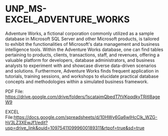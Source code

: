 # UNP_MS-EXCEL_ADVENTURE_WORKS

Adventure Works, a fictional corporation commonly utilized as a sample database in Microsoft SQL Server and other Microsoft products, is tailored to exhibit the functionalities of Microsoft's data management and business intelligence tools. Within the Adventure Works database, one can find tables pertaining to products, clients, transactions, staff, and revenues, offering a valuable platform for developers, database administrators, and business analysts to experiment with and showcase diverse data-driven scenarios and solutions. Furthermore, Adventure Works finds frequent application in tutorials, training sessions, and workshops to elucidate practical database concepts and methodologies within a simulated business framework.

PDF File: https://drive.google.com/drive/folders/1scatajmQbedT7tVKpqdkyTRitI8ageW9

EXCEL File:https://docs.google.com/spreadsheets/d/10HWy6Ga6wIHcClk_WZG-hV3LZ3XEwJf1/edit?usp=drive_link&ouid=109754110999600189311&rtpof=true&sd=true
